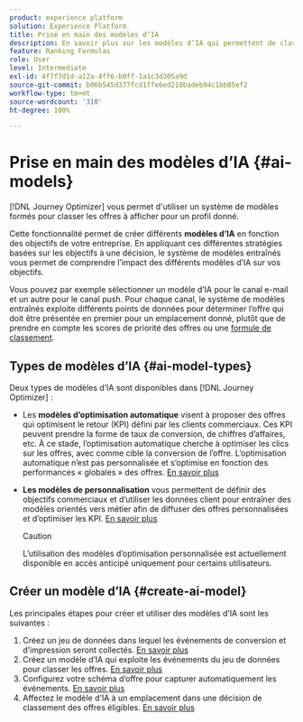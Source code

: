 ```yaml
---
product: experience platform
solution: Experience Platform
title: Prise en main des modèles d’IA
description: En savoir plus sur les modèles d’IA qui permettent de classer les offres
feature: Ranking Formulas
role: User
level: Intermediate
exl-id: 4f7f7d1d-a12a-4ff6-b0ff-1a1c3d305a9d
source-git-commit: b06b545d377fcd1ffe6ed218badeb94c1bb85ef2
workflow-type: tm+mt
source-wordcount: '310'
ht-degree: 100%

---
```


# Prise en main des modèles d’IA {#ai-models}

[!DNL Journey Optimizer] vous permet d&#39;utiliser un système de modèles formés pour classer les offres à afficher pour un profil donné.

Cette fonctionnalité permet de créer différents **modèles d’IA** en fonction des objectifs de votre entreprise. En appliquant ces différentes stratégies basées sur les objectifs à une décision, le système de modèles entraînés vous permet de comprendre l’impact des différents modèles d’IA sur vos objectifs.

Vous pouvez par exemple sélectionner un modèle d’IA pour le canal e-mail et un autre pour le canal push. Pour chaque canal, le système de modèles entraînés exploite différents points de données pour déterminer l’offre qui doit être présentée en premier pour un emplacement donné, plutôt que de prendre en compte les scores de priorité des offres ou une [formule de classement](create-ranking-formulas.md).

## Types de modèles d’IA {#ai-model-types}

Deux types de modèles d’IA sont disponibles dans [!DNL Journey Optimizer] :

* Les **modèles d’optimisation automatique** visent à proposer des offres qui optimisent le retour (KPI) défini par les clients commerciaux. Ces KPI peuvent prendre la forme de taux de conversion, de chiffres dʼaffaires, etc. À ce stade, l’optimisation automatique cherche à optimiser les clics sur les offres, avec comme cible la conversion de lʼoffre. L’optimisation automatique n’est pas personnalisée et s’optimise en fonction des performances « globales » des offres. [En savoir plus](auto-optimization-model.md)

* **Les modèles de personnalisation** vous permettent de définir des objectifs commerciaux et d’utiliser les données client pour entraîner des modèles orientés vers métier afin de diffuser des offres personnalisées et d’optimiser les KPI. [En savoir plus](personalized-optimization-model.md)

   >[!CAUTION]
   >
   >L’utilisation des modèles d’optimisation personnalisée est actuellement disponible en accès anticipé uniquement pour certains utilisateurs.

## Créer un modèle d’IA {#create-ai-model}

Les principales étapes pour créer et utiliser des modèles d’IA sont les suivantes :

1. Créez un jeu de données dans lequel les événements de conversion et d’impression seront collectés. [En savoir plus](../data-collection/create-dataset.md)
1. Créez un modèle d’IA qui exploite les événements du jeu de données pour classer les offres. [En savoir plus](create-ranking-strategies.md)
1. Configurez votre schéma d’offre pour capturer automatiquement les événements. [En savoir plus](../data-collection/schema-requirement.md)
1. Affectez le modèle d’IA à un emplacement dans une décision de classement des offres éligibles. [En savoir plus](../offer-activities/configure-offer-selection.md)
